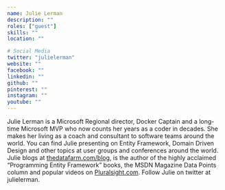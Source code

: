 ```yaml
---
name: Julie Lerman
description: ""
roles: ["guest"]
skills: ""
location: ""

# Social Media
twitter: "julielerman"
website: ""
facebook: ""
linkedin: ""
github: ""
pinterest: ""
instagram: ""
youtube: ""
---
```

Julie Lerman is a Microsoft Regional director, Docker Captain and a long-time Microsoft MVP who now counts her years as a coder in decades.  She makes her living as a coach and consultant to software teams around the world. You can find Julie presenting on Entity Framework, Domain Driven Design and other topics at user groups and conferences around the world. Julie blogs at [thedatafarm.com/blog](https://thedatafarm.com/blog), is the author of the highly acclaimed “Programming Entity Framework” books, the MSDN Magazine Data Points column and popular videos on [Pluralsight.com](https://pluralsight.com). Follow Julie on twitter at julielerman.
<!--more-->

